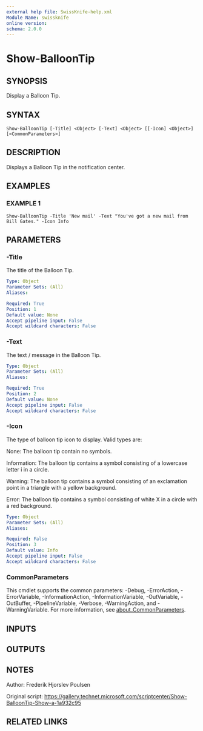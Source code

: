 ```yaml
---
external help file: SwissKnife-help.xml
Module Name: swissknife
online version:
schema: 2.0.0
---
```


# Show-BalloonTip

## SYNOPSIS
Display a Balloon Tip.

## SYNTAX

```
Show-BalloonTip [-Title] <Object> [-Text] <Object> [[-Icon] <Object>] [<CommonParameters>]
```

## DESCRIPTION
Displays a Balloon Tip in the notification center.

## EXAMPLES

### EXAMPLE 1
```
Show-BalloonTip -Title 'New mail' -Text "You've got a new mail from Bill Gates." -Icon Info
```

## PARAMETERS

### -Title
The title of the Balloon Tip.

```yaml
Type: Object
Parameter Sets: (All)
Aliases:

Required: True
Position: 1
Default value: None
Accept pipeline input: False
Accept wildcard characters: False
```

### -Text
The text / message in the Balloon Tip.

```yaml
Type: Object
Parameter Sets: (All)
Aliases:

Required: True
Position: 2
Default value: None
Accept pipeline input: False
Accept wildcard characters: False
```

### -Icon
The type of balloon tip icon to display.
Valid types are:

None: The balloon tip contain no symbols.

Information: The balloon tip contains a symbol consisting of a lowercase letter i in a circle.

Warning: The balloon tip contains a symbol consisting of an exclamation point in a triangle with a yellow background.

Error: The balloon tip contains a symbol consisting of white X in a circle with a red background.

```yaml
Type: Object
Parameter Sets: (All)
Aliases:

Required: False
Position: 3
Default value: Info
Accept pipeline input: False
Accept wildcard characters: False
```

### CommonParameters
This cmdlet supports the common parameters: -Debug, -ErrorAction, -ErrorVariable, -InformationAction, -InformationVariable, -OutVariable, -OutBuffer, -PipelineVariable, -Verbose, -WarningAction, and -WarningVariable. For more information, see [about_CommonParameters](http://go.microsoft.com/fwlink/?LinkID=113216).

## INPUTS

## OUTPUTS

## NOTES
Author: Frederik Hjorslev Poulsen

Original script: https://gallery.technet.microsoft.com/scriptcenter/Show-BalloonTip-Show-a-1a932c95

## RELATED LINKS
